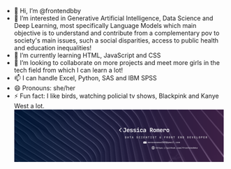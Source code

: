 - 👋 Hi, I’m @frontendbby
- 👀 I’m interested in Generative Artificial Intelligence, Data Science and Deep Learning, most specifically Language Models which main objective is to understand and contribute from a complementary pov to society's main issues, such a social disparities, access to public health and education inequalities!
- 🌱 I’m currently learning HTML, JavaScript and CSS
- 💞️ I’m looking to collaborate on more projects and meet more girls in the tech field from which I can learn a lot!
- 📫 I can handle Excel, Python, SAS and IBM SPSS
- 😄 Pronouns: she/her
- ⚡ Fun fact: I like birds, watching policial tv shows, Blackpink and Kanye West a lot.
  ![banner](/ejemplo.png)
<!---
frontendbby/frontendbby is a ✨ special ✨ repository because its `README.md` (this file) appears on your GitHub profile.
You can click the Preview link to take a look at your changes.
--->
